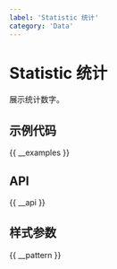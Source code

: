 ```yaml
---
label: 'Statistic 统计'
category: 'Data'
---
```


# Statistic 统计

展示统计数字。

## 示例代码

{{ __examples }}

## API

{{ __api }}

## 样式参数

{{ __pattern }}
